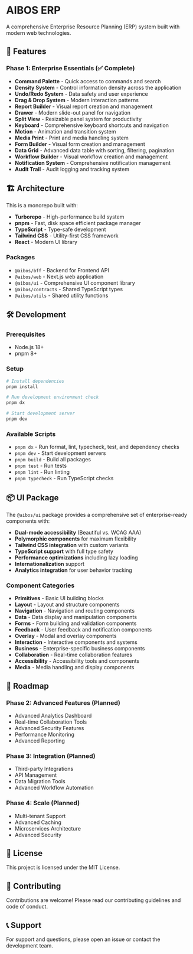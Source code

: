 # AIBOS ERP

A comprehensive Enterprise Resource Planning (ERP) system built with modern web technologies.

## 🚀 Features

### Phase 1: Enterprise Essentials (✅ Complete)
- **Command Palette** - Quick access to commands and search
- **Density System** - Control information density across the application
- **Undo/Redo System** - Data safety and user experience
- **Drag & Drop System** - Modern interaction patterns
- **Report Builder** - Visual report creation and management
- **Drawer** - Modern slide-out panel for navigation
- **Split View** - Resizable panel system for productivity
- **Keyboard** - Comprehensive keyboard shortcuts and navigation
- **Motion** - Animation and transition system
- **Media Print** - Print and media handling system
- **Form Builder** - Visual form creation and management
- **Data Grid** - Advanced data table with sorting, filtering, pagination
- **Workflow Builder** - Visual workflow creation and management
- **Notification System** - Comprehensive notification management
- **Audit Trail** - Audit logging and tracking system

## 🏗️ Architecture

This is a monorepo built with:
- **Turborepo** - High-performance build system
- **pnpm** - Fast, disk space efficient package manager
- **TypeScript** - Type-safe development
- **Tailwind CSS** - Utility-first CSS framework
- **React** - Modern UI library

### Packages

- `@aibos/bff` - Backend for Frontend API
- `@aibos/web` - Next.js web application
- `@aibos/ui` - Comprehensive UI component library
- `@aibos/contracts` - Shared TypeScript types
- `@aibos/utils` - Shared utility functions

## 🛠️ Development

### Prerequisites
- Node.js 18+ 
- pnpm 8+

### Setup
```bash
# Install dependencies
pnpm install

# Run development environment check
pnpm dx

# Start development server
pnpm dev
```

### Available Scripts

- `pnpm dx` - Run format, lint, typecheck, test, and dependency checks
- `pnpm dev` - Start development servers
- `pnpm build` - Build all packages
- `pnpm test` - Run tests
- `pnpm lint` - Run linting
- `pnpm typecheck` - Run TypeScript checks

## 📦 UI Package

The `@aibos/ui` package provides a comprehensive set of enterprise-ready components with:

- **Dual-mode accessibility** (Beautiful vs. WCAG AAA)
- **Polymorphic components** for maximum flexibility
- **Tailwind CSS integration** with custom variants
- **TypeScript support** with full type safety
- **Performance optimizations** including lazy loading
- **Internationalization** support
- **Analytics integration** for user behavior tracking

### Component Categories

- **Primitives** - Basic UI building blocks
- **Layout** - Layout and structure components
- **Navigation** - Navigation and routing components
- **Data** - Data display and manipulation components
- **Forms** - Form building and validation components
- **Feedback** - User feedback and notification components
- **Overlay** - Modal and overlay components
- **Interaction** - Interactive components and systems
- **Business** - Enterprise-specific business components
- **Collaboration** - Real-time collaboration features
- **Accessibility** - Accessibility tools and components
- **Media** - Media handling and display components

## 🎯 Roadmap

### Phase 2: Advanced Features (Planned)
- Advanced Analytics Dashboard
- Real-time Collaboration Tools
- Advanced Security Features
- Performance Monitoring
- Advanced Reporting

### Phase 3: Integration (Planned)
- Third-party Integrations
- API Management
- Data Migration Tools
- Advanced Workflow Automation

### Phase 4: Scale (Planned)
- Multi-tenant Support
- Advanced Caching
- Microservices Architecture
- Advanced Security

## 📄 License

This project is licensed under the MIT License.

## 🤝 Contributing

Contributions are welcome! Please read our contributing guidelines and code of conduct.

## 📞 Support

For support and questions, please open an issue or contact the development team.
